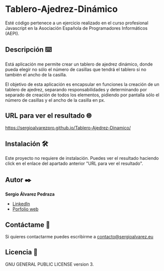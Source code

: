 # Tablero-Ajedrez-Dinámico
Esté código pertenece a un ejercicio realizado en el curso profesional Javascript en la Asociación Española de Programadores Informáticos (AEPI).

## Descripción ⌨️
Está aplicación me permite crear un tablero de ajedrez dinámico, donde pueda elegir no sólo el número de casillas que tendrá el tablero si no también el ancho de la casilla.

El objetivo de esta aplicación es encapsular en funciones la creación de un tablero de ajedrez, separando responsabilidades y determinando por separado de
creación de todos los elementos, pidiendo por pantalla sólo el número de casillas y el ancho de la casilla en px.

## URL para ver el resultado 🌐
https://sergioalvarezpro.github.io/Tablero-Ajedrez-Dinamico/

## Instalación 🛠️
Este proyecto no requiere de instalación. Puedes ver el resultado haciendo click en el enlace del apartado anterior "URL para ver el resultado".

## Autor ✒️
**Sergio Álvarez Pedraza**

* [LinkedIn](https://www.linkedin.com/in/sergioalvarezpedraza/)
* [Porfolio web](https://sergioalvarez.eu/)

## Contáctame 📧
Si quieres contactarme puedes escribirme a contacto@sergioalvarez.eu

## Licencia 🔑
GNU GENERAL PUBLIC LICENSE version 3.
